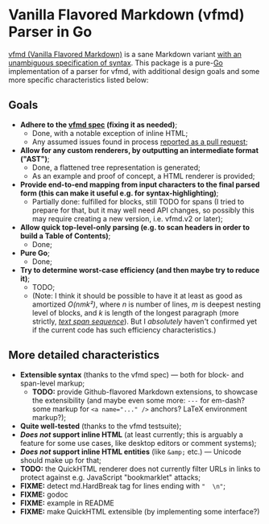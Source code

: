 
# Vanilla Flavored Markdown (vfmd) Parser in Go

[vfmd (Vanilla Flavored Markdown)](http://vfmd.org) is a sane Markdown variant
[with an unambiguous specification of syntax](http://vfmd.org). This package is
a pure-[Go](http://golang.org) implementation of a parser for vfmd, with
additional design goals and some more specific characteristics listed below:

## Goals

- **Adhere to the [vfmd spec](http://www.vfmd.org/vfmd-spec/specification/)
  (fixing it as needed)**;
    - Done, with a notable exception of inline HTML;
    - Any assumed issues found in process [reported as a pull
      request](https://github.com/vfmd/vfmd-spec/pull/8);
- **Allow for any custom renderers, by outputting an intermediate format ("AST")**;
    - Done, a flattened tree representation is generated;
    - As an example and proof of concept, a HTML renderer is provided;
- **Provide end-to-end mapping from input characters to the final parsed form
  (this can make it useful e.g. for syntax-highlighting)**;
    - Partially done: fulfilled for blocks, still TODO for spans (I tried to
      prepare for that, but it may well need API changes, so possibly this may
      require creating a new version, i.e. vfmd.v2 or later);
- **Allow quick top-level-only parsing (e.g. to scan headers in order to build a
  Table of Contents)**;
    - Done;
- **Pure Go**;
    - Done;
- **Try to determine worst-case efficiency (and then maybe try to reduce it)**;
    - TODO;
    - (Note: I think it should be possible to have it at least as good as
      amortized _O(n*m*k²)_, where *n* is number of lines, *m* is deepest
      nesting level of blocks, and *k* is length of the longest paragraph (more
      strictly, _[text span
      sequence](http://www.vfmd.org/vfmd-spec/specification/#identifying-span-elements)_).
      But I *absolutely* haven't confirmed yet if the current code has such
      efficiency characteristics.)

## More detailed characteristics

- **Extensible syntax** (thanks to the vfmd spec) ― both for block- and
  span-level markup;
    - __TODO:__ provide Github-flavored Markdown extensions, to showcase the
      extensibility (and maybe even some more: `---` for em-dash? some markup
      for `<a name="..." />` anchors? LaTeX environment markup?);
- **Quite well-tested** (thanks to the vfmd testsuite);
- __*Does not* support inline HTML__ (at least currently; this is arguably a
  feature for some use cases, like desktop editors or comment systems);
- __*Does not* support inline HTML entities__ (like `&amp;` etc.) ― Unicode should
  make up for that;
- __TODO:__ the QuickHTML renderer does not currently filter URLs in links to
  protect against e.g. JavaScript "bookmarklet" attacks;
- __FIXME:__ detect md.HardBreak tag for lines ending with `"  \n"`;
- __FIXME:__ godoc
- __FIXME:__ example in README
- __FIXME:__ make QuickHTML extensible (by implementing some interface?)


